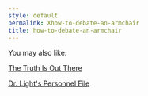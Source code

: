 ```yaml
---
style: default
permalink: Xhow-to-debate-an-armchair
title: how-to-debate-an-armchair
---
```

You may also like:

[The Truth Is Out There](http://scp-wiki.net/the-truth-is-out-there)

[Dr. Light's Personnel File](http://scp-wiki.net/dr-light-s-personnel-file)
